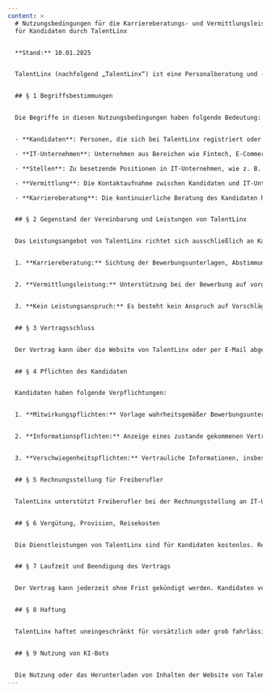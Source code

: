 ```yaml
---
content: >
  # Nutzungsbedingungen für die Karriereberatungs- und Vermittlungsleistungen
  für Kandidaten durch TalentLinx


  **Stand:** 10.01.2025


  TalentLinx (nachfolgend „TalentLinx“) ist eine Personalberatung und -vermittlung, die auf die langfristige Karriereunterstützung von Kandidaten und deren Vermittlung an IT-Unternehmen spezialisiert ist. Die vorliegenden Nutzungsbedingungen regeln die vertragliche Beziehung zwischen TalentLinx und dem Kandidaten.


  ## § 1 Begriffsbestimmungen


  Die Begriffe in diesen Nutzungsbedingungen haben folgende Bedeutung:


  - **Kandidaten**: Personen, die sich bei TalentLinx registriert oder auf eine Stelle in einem IT-Unternehmen beworben haben.

  - **IT-Unternehmen**: Unternehmen aus Bereichen wie Fintech, E-Commerce, Health, Logistics, Media/Web Development, Software Development (SaaS/IaaS), Software Consultancy, Web Marketing, Software Agency/Inhouse Development, IT Product Development und ähnliche Branchen, die mit TalentLinx Verträge zur Personalvermittlung abgeschlossen haben.

  - **Stellen**: Zu besetzende Positionen in IT-Unternehmen, wie z. B. Frontend Engineer, Backend Engineer, Software Architect, Data Scientist, Scrum Master, Team Lead Engineering, und andere vergleichbare Positionen. Dazu zählen sowohl Anstellungen als auch freiberufliche Tätigkeiten.

  - **Vermittlung**: Die Kontaktaufnahme zwischen Kandidaten und IT-Unternehmen, mit dem Ziel, eine Anstellung oder freiberufliche Tätigkeit zu ermöglichen. Die Vermittlung endet, sobald ein Vertrag zwischen Kandidat und IT-Unternehmen zustande kommt oder abgelehnt wird.

  - **Karriereberatung**: Die kontinuierliche Beratung des Kandidaten hinsichtlich beruflicher Zielsetzungen und Möglichkeiten einer Vermittlung.


  ## § 2 Gegenstand der Vereinbarung und Leistungen von TalentLinx


  Das Leistungsangebot von TalentLinx richtet sich ausschließlich an Kandidaten, die eine Anstellung oder freiberufliche Tätigkeit in einem IT-Unternehmen anstreben. TalentLinx verpflichtet sich gleichermaßen gegenüber Kandidaten und IT-Unternehmen, geeignete Vermittlungen vorzunehmen. Die erbrachten Dienstleistungen erfolgen auf freiwilliger Basis und beinhalten:


  1. **Karriereberatung:** Sichtung der Bewerbungsunterlagen, Abstimmung über berufliche Ziele und Beratung zur Vermittlungsmöglichkeiten. TalentLinx analysiert zusätzlich den Stellenmarkt und stellt Kontakt zu relevanten IT-Unternehmen her.


  2. **Vermittlungsleistung:** Unterstützung bei der Bewerbung auf vorgeschlagene Stellen, einschließlich der Erstellung und anonymisierten Weiterleitung von Bewerbungsunterlagen an IT-Unternehmen. Kandidaten werden über Vorstellungsgespräche informiert und können in die Weiterleitung ihrer vollständigen Unterlagen einwilligen.


  3. **Kein Leistungsanspruch:** Es besteht kein Anspruch auf Vorschläge zu Stellen, Übermittlung von Bewerbungsunterlagen oder spezifische Informationen.


  ## § 3 Vertragsschluss


  Der Vertrag kann über die Website von TalentLinx oder per E-Mail abgeschlossen werden. Der Abschluss erfolgt in deutscher Sprache. Vor dem Absenden eines Vertragsangebots haben Kandidaten die Möglichkeit, ihre Angaben zu überprüfen und zu korrigieren. Nach Vertragsabschluss erhalten Kandidaten eine Bestätigung per E-Mail.


  ## § 4 Pflichten des Kandidaten


  Kandidaten haben folgende Verpflichtungen:


  1. **Mitwirkungspflichten:** Vorlage wahrheitsgemäßer Bewerbungsunterlagen, einschließlich eines tabellarischen Lebenslaufs.


  2. **Informationspflichten:** Anzeige eines zustande gekommenen Vertrags mit einem IT-Unternehmen, einschließlich Angaben zur vereinbarten Vergütung auf Anfrage.


  3. **Verschwiegenheitspflichten:** Vertrauliche Informationen, insbesondere zu IT-Unternehmen und Ansprechpartnern, dürfen nicht an Dritte weitergegeben oder für direkte Bewerbungen unter Umgehung von TalentLinx genutzt werden.


  ## § 5 Rechnungsstellung für Freiberufler


  TalentLinx unterstützt Freiberufler bei der Rechnungsstellung an IT-Unternehmen. Kandidaten müssen hierzu ihre Steuernummer, Bankverbindung und Nachweise zu geleisteten Stunden vorlegen. Der Rechnungsbetrag wird in voller Höhe an die Kandidaten überwiesen.


  ## § 6 Vergütung, Provision, Reisekosten


  Die Dienstleistungen von TalentLinx sind für Kandidaten kostenlos. Reisekosten für Vorstellungstermine bei IT-Unternehmen werden nicht übernommen.


  ## § 7 Laufzeit und Beendigung des Vertrags


  Der Vertrag kann jederzeit ohne Frist gekündigt werden. Kandidaten verpflichten sich jedoch, innerhalb von 24 Monaten nach einer erfolgreichen Vermittlung über einen Vertragsabschluss mit dem IT-Unternehmen zu informieren.


  ## § 8 Haftung


  TalentLinx haftet uneingeschränkt für vorsätzlich oder grob fahrlässig verursachte Schäden, bei Verletzungen von Leben, Körper oder Gesundheit sowie nach den Regelungen des Produkthaftungsgesetzes. In anderen Fällen ist die Haftung auf vorhersehbare, vertragstypische Schäden begrenzt.


  ## § 9 Nutzung von KI-Bots


  Die Nutzung oder das Herunterladen von Inhalten der Website von TalentLinx zu Zwecken des maschinellen Lernens ist ohne ausdrückliche Zustimmung untersagt. Entsprechende Hinweise in Meta-Angaben sind zu beachten.
---
```

